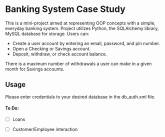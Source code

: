 # Banking System Case Study

This is a mini-project aimed at representing OOP concepts with a simple, everyday banking system. Project utilizes Python, the SQLAlchemy library, MySQL database for storage.
Users can:
* Create a user account by entering an email, password, and pin number.
* Open a Checking or Savings account.
* Deposit, withdraw, or check account balance.

There is a maximum number of withdrawals a user can make in a given month for Savings accounts.

## Usage
Please enter credentials to your desired database in the db_auth.xml file.

#### To Do:
- [ ] Loans
- [ ] Customer/Employee interaction



